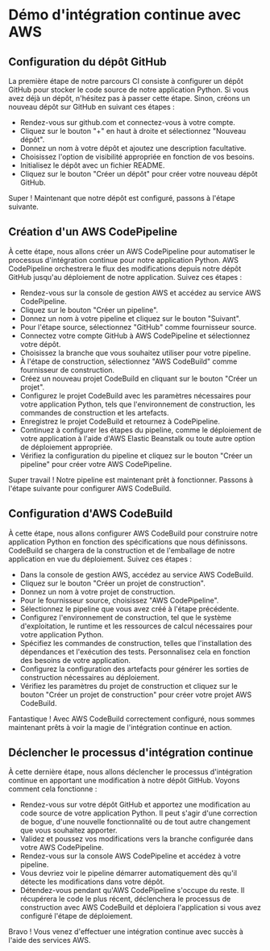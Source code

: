 # Démo d'intégration continue avec AWS

## Configuration du dépôt GitHub

La première étape de notre parcours CI consiste à configurer un dépôt GitHub pour stocker le code source de notre application Python. Si vous avez déjà un dépôt, n'hésitez pas à passer cette étape. Sinon, créons un nouveau dépôt sur GitHub en suivant ces étapes :

- Rendez-vous sur github.com et connectez-vous à votre compte.
- Cliquez sur le bouton "+" en haut à droite et sélectionnez "Nouveau dépôt".
- Donnez un nom à votre dépôt et ajoutez une description facultative.
- Choisissez l'option de visibilité appropriée en fonction de vos besoins.
- Initialisez le dépôt avec un fichier README.
- Cliquez sur le bouton "Créer un dépôt" pour créer votre nouveau dépôt GitHub.

Super ! Maintenant que notre dépôt est configuré, passons à l'étape suivante.

## Création d'un AWS CodePipeline

À cette étape, nous allons créer un AWS CodePipeline pour automatiser le processus d'intégration continue pour notre application Python. AWS CodePipeline orchestrera le flux des modifications depuis notre dépôt GitHub jusqu'au déploiement de notre application. Suivez ces étapes :

- Rendez-vous sur la console de gestion AWS et accédez au service AWS CodePipeline.
- Cliquez sur le bouton "Créer un pipeline".
- Donnez un nom à votre pipeline et cliquez sur le bouton "Suivant".
- Pour l'étape source, sélectionnez "GitHub" comme fournisseur source.
- Connectez votre compte GitHub à AWS CodePipeline et sélectionnez votre dépôt.
- Choisissez la branche que vous souhaitez utiliser pour votre pipeline.
- À l'étape de construction, sélectionnez "AWS CodeBuild" comme fournisseur de construction.
- Créez un nouveau projet CodeBuild en cliquant sur le bouton "Créer un projet".
- Configurez le projet CodeBuild avec les paramètres nécessaires pour votre application Python, tels que l'environnement de construction, les commandes de construction et les artefacts.
- Enregistrez le projet CodeBuild et retournez à CodePipeline.
- Continuez à configurer les étapes du pipeline, comme le déploiement de votre application à l'aide d'AWS Elastic Beanstalk ou toute autre option de déploiement appropriée.
- Vérifiez la configuration du pipeline et cliquez sur le bouton "Créer un pipeline" pour créer votre AWS CodePipeline.

Super travail ! Notre pipeline est maintenant prêt à fonctionner. Passons à l'étape suivante pour configurer AWS CodeBuild.

## Configuration d'AWS CodeBuild

À cette étape, nous allons configurer AWS CodeBuild pour construire notre application Python en fonction des spécifications que nous définissons. CodeBuild se chargera de la construction et de l'emballage de notre application en vue du déploiement. Suivez ces étapes :

- Dans la console de gestion AWS, accédez au service AWS CodeBuild.
- Cliquez sur le bouton "Créer un projet de construction".
- Donnez un nom à votre projet de construction.
- Pour le fournisseur source, choisissez "AWS CodePipeline".
- Sélectionnez le pipeline que vous avez créé à l'étape précédente.
- Configurez l'environnement de construction, tel que le système d'exploitation, le runtime et les ressources de calcul nécessaires pour votre application Python.
- Spécifiez les commandes de construction, telles que l'installation des dépendances et l'exécution des tests. Personnalisez cela en fonction des besoins de votre application.
- Configurez la configuration des artefacts pour générer les sorties de construction nécessaires au déploiement.
- Vérifiez les paramètres du projet de construction et cliquez sur le bouton "Créer un projet de construction" pour créer votre projet AWS CodeBuild.

Fantastique ! Avec AWS CodeBuild correctement configuré, nous sommes maintenant prêts à voir la magie de l'intégration continue en action.

## Déclencher le processus d'intégration continue

À cette dernière étape, nous allons déclencher le processus d'intégration continue en apportant une modification à notre dépôt GitHub. Voyons comment cela fonctionne :

- Rendez-vous sur votre dépôt GitHub et apportez une modification au code source de votre application Python. Il peut s'agir d'une correction de bogue, d'une nouvelle fonctionnalité ou de tout autre changement que vous souhaitez apporter.
- Validez et poussez vos modifications vers la branche configurée dans votre AWS CodePipeline.
- Rendez-vous sur la console AWS CodePipeline et accédez à votre pipeline.
- Vous devriez voir le pipeline démarrer automatiquement dès qu'il détecte les modifications dans votre dépôt.
- Détendez-vous pendant qu'AWS CodePipeline s'occupe du reste. Il récupérera le code le plus récent, déclenchera le processus de construction avec AWS CodeBuild et déploiera l'application si vous avez configuré l'étape de déploiement.

Bravo ! Vous venez d'effectuer une intégration continue avec succès à l'aide des services AWS.
